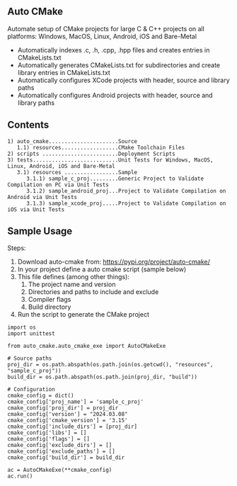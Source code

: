 <h2> Auto CMake </h2>

Automate setup of CMake projects for large C & C++ projects on all platforms: Windows, MacOS, Linux, Android, iOS and Bare-Metal<br>
- Automatically indexes .c, .h, .cpp, .hpp files and creates entries in CMakeLists.txt
- Automatically generates CMakeLists.txt for subdirectories and create library entries in CMakeLists.txt
- Automatically configures XCode projects with header, source and library paths
- Automatically configures Android projects with header, source and library paths

<h2> Contents </h2>

```
1) auto_cmake......................Source
   1.1) resources..................CMake Toolchain Files
2) scripts ........................Deployment Scripts
3) tests...........................Unit Tests for Windows, MacOS, Linux, Android, iOS and Bare-Metal
   3.1) resources .................Sample
      3.1.1) sample_c_proj.........Generic Project to Validate Compilation on PC via Unit Tests
      3.1.2) sample_android_proj...Project to Validate Compilation on Android via Unit Tests
      3.1.3) sample_xcode_proj.....Project to Validate Compilation on iOS via Unit Tests
```

<h2> Sample Usage </h2>

Steps:

1) Download auto-cmake from: https://pypi.org/project/auto-cmake/
2) In your project define a auto cmake script (sample below)
3) This file defines (among other things):
   1) The project name and version
   2) Directories and paths to include and exclude
   3) Compiler flags
   4) Build directory
4) Run the script to generate the CMake project
   
```
import os
import unittest

from auto_cmake.auto_cmake_exe import AutoCMakeExe

# Source paths
proj_dir = os.path.abspath(os.path.join(os.getcwd(), "resources", "sample_c_proj"))
build_dir = os.path.abspath(os.path.join(proj_dir, "build"))

# Configuration
cmake_config = dict()
cmake_config['proj_name'] = 'sample_c_proj'
cmake_config['proj_dir'] = proj_dir
cmake_config['version'] = "2024.03.08"
cmake_config['cmake_version'] = '3.15'
cmake_config['include_dirs'] = [proj_dir]
cmake_config['libs'] = []
cmake_config['flags'] = []
cmake_config['exclude_dirs'] = []
cmake_config['exclude_paths'] = []
cmake_config['build_dir'] = build_dir

ac = AutoCMakeExe(**cmake_config)
ac.run()
```